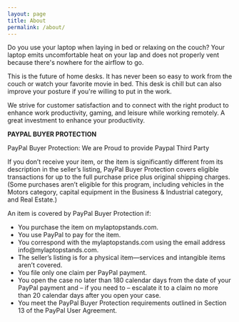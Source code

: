 ```yaml
---
layout: page
title: About
permalink: /about/
---
```


Do you use your laptop when laying in bed or relaxing on the couch? Your laptop emits uncomfortable heat on your lap and does not properly vent because there's nowhere for the airflow to go.

This is the future of home desks. It has never been so easy to work from the couch or watch your favorite movie in bed. This desk is chill but can also improve your posture if you're willing to put in the work.

We strive for customer satisfaction and to connect with the right product to enhance work productivity, gaming, and leisure while working remotely. A great investment to enhance your productivity.


<b>PAYPAL BUYER PROTECTION</b>


PayPal Buyer Protection: We are Proud to provide Paypal Third Party

If you don’t receive your item, or the item is significantly different from its description in the seller’s listing, PayPal Buyer Protection covers eligible transactions for up to the full purchase price plus original shipping charges. (Some purchases aren’t eligible for this program, including vehicles in the Motors category, capital equipment in the Business & Industrial category, and Real Estate.)

An item is covered by PayPal Buyer Protection if:
<ul>
<li>You purchase the item on mylaptopstands.com.</li>

<li>You use PayPal to pay for the item.</li>

<li>You correspond with the mylaptopstands.com using the email address info@mylaptopstands.com.</li>

<li>The seller’s listing is for a physical item—services and intangible items aren’t covered.</li>

<li>You file only one claim per PayPal payment.</li>

<li>You open the case no later than 180 calendar days from the date of your PayPal payment and – if you need to – escalate it to a claim no more than 20 calendar days after you open your case.</li>

<li>You meet the PayPal Buyer Protection requirements outlined in Section 13 of the PayPal User Agreement.</li>
</ul>
